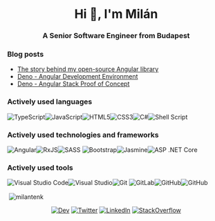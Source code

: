 <h1 align="center">Hi 👋, I'm Milán</h1>
<h3 align="center">A Senior Software Engineer from Budapest</h3>

### Blog posts
<!-- BLOG-POST-LIST:START -->
- [The story behind my open-source Angular library](https://dev.to/milantenk/the-story-behind-ngx-interactive-paycard-579f)
- [Deno - Angular Development Environment](https://dev.to/milantenk/deno-angular-development-environment-3ef1)
- [Deno - Angular Stack Proof of Concept](https://dev.to/milantenk/deno-angular-stack-proof-of-concept-1df2)
<!-- BLOG-POST-LIST:END -->

### Actively used languages

<img alt="TypeScript" src="https://img.shields.io/badge/typescript%20-%23007ACC.svg?&style=for-the-badge&logo=typescript&logoColor=white"/><img alt="JavaScript" src="https://img.shields.io/badge/javascript%20-%23323330.svg?&style=for-the-badge&logo=javascript&logoColor=%23F7DF1E"/><img alt="HTML5" src="https://img.shields.io/badge/html5%20-%23E34F26.svg?&style=for-the-badge&logo=html5&logoColor=white"/><img alt="CSS3" src="https://img.shields.io/badge/css3%20-%231572B6.svg?&style=for-the-badge&logo=css3&logoColor=white"/><img alt="C#" src="https://img.shields.io/badge/c%23%20-%23239120.svg?&style=for-the-badge&logo=c-sharp&logoColor=white"/><img alt="Shell Script" src="https://img.shields.io/badge/shell_script%20-%23121011.svg?&style=for-the-badge&logo=gnu-bash&logoColor=white"/>


### Actively used technologies and frameworks

<img alt="Angular" src="https://img.shields.io/badge/angular%20-%23DD0031.svg?&style=for-the-badge&logo=angular&logoColor=white"/><img alt="RxJS" src="https://img.shields.io/badge/rxjs-%23B7178C.svg?&style=for-the-badge&logo=reactivex&logoColor=white"/><img alt="SASS" src="https://img.shields.io/badge/SASS%20-hotpink.svg?&style=for-the-badge&logo=SASS&logoColor=white"/>
<img alt="Bootstrap" src="https://img.shields.io/badge/bootstrap%20-%23563D7C.svg?&style=for-the-badge&logo=bootstrap&logoColor=white"/><img alt="Jasmine" src="https://img.shields.io/badge/jasmine-%238A4182.svg?&style=for-the-badge&logo=jasmine&logoColor=white"/><img alt="ASP .NET Core" src="https://img.shields.io/badge/ASP.net%20Core%20-%2300AEFF.svg?&style=for-the-badge&logo=.net&logoColor=white"/>

### Actively used tools

<img alt="Visual Studio Code" src="https://img.shields.io/badge/Visual%20Studio%20Code%20-%23007ACC.svg?&style=for-the-badge&logo=visual-studio-code&logoColor=white"/><img alt="Visual Studio" src="https://img.shields.io/badge/Visual%20Studio-%235C2D91.svg?&style=for-the-badge&logo=visual-studio&logoColor=white"/><img alt="Git" src="https://img.shields.io/badge/git%20-%23F05033.svg?&style=for-the-badge&logo=git&logoColor=white"/>
<img alt="GitLab" src="https://img.shields.io/badge/gitlab%20-%23181717.svg?&style=for-the-badge&logo=gitlab&logoColor=white"/><img alt="GitHub" src="https://img.shields.io/badge/github%20-%23121011.svg?&style=for-the-badge&logo=github&logoColor=white"/><img alt="GitHub" src="https://img.shields.io/badge/Azure%20DevOps-%230078D7.svg?&style=for-the-badge&logo=azure-devops&logoColor=white"/>

<p>&nbsp;<img align="center" src="https://github-readme-stats.vercel.app/api?username=milantenk&show_icons=true" alt="milantenk" /></p>

<p align="center">
<a href="https://dev.to/milantenk"><img alt="Dev" src="https://img.shields.io/badge/dev-%230A0A0A.svg?&style=for-the-badge&logo=dev.to&logoColor=white"/></a>
<a href="https://twitter.com/milantenk"><img alt="Twitter" src="https://img.shields.io/badge/twitter-%231DA1F2.svg?&style=for-the-badge&logo=twitter&logoColor=white"/></a>
<a href="https://linkedin.com/in/milan-tenk"><img alt="LinkedIn" src="https://img.shields.io/badge/linkedin-%230077B5.svg?&style=for-the-badge&logo=linkedin&logoColor=white"/></a>
<a href="https://stackoverflow.com/users/2614313/milan-tenk"><img alt="StackOverflow" src="https://img.shields.io/badge/stackoverflow-%23FE7A16.svg?&style=for-the-badge&logo=stackoverflow&logoColor=white"/></a>
</p>
